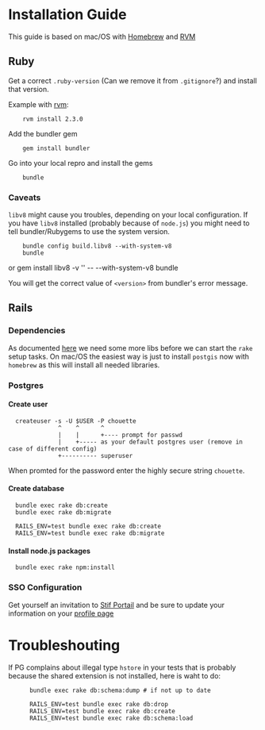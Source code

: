 # Installation Guide

This guide is based on mac/OS with [Homebrew](https://brew.sh/) and [RVM](https://rvm.io/)

## Ruby

Get a correct `.ruby-version` (Can we remove it from `.gitignore`?)
and install that version.

Example with [rvm](https://rvm.io/):

        rvm install 2.3.0

Add the bundler gem

        gem install bundler

Go into your local repro and install the gems

        bundle

### Caveats

`libv8` might cause you troubles, depending on your local configuration. If you have `libv8` installed (probably because of `node.js`) you might need to tell bundler/Rubygems to use the system version.


        bundle config build.libv8 --with-system-v8
        bundle

or 
        gem install libv8 -v '<version>' -- --with-system-v8
        bundle

You will get the correct value of `<version>` from bundler's error message.

## Rails

### Dependencies

As documented [here](https://github.com/dryade/georuby-ext/issues/2) we need some more libs before we can start the `rake` setup tasks. On mac/OS the easiest way is just to install `postgis` now with `homebrew` as this will
install all needed libraries.

### Postgres

#### Create user

      createuser -s -U $USER -P chouette
                  ^    ^      ^
                  |    |      +---- prompt for passwd
                  |    +----- as your default postgres user (remove in case of different config)
                  +---------- superuser

When promted for the password enter the highly secure string `chouette`.


#### Create database

      bundle exec rake db:create
      bundle exec rake db:migrate

      RAILS_ENV=test bundle exec rake db:create
      RAILS_ENV=test bundle exec rake db:migrate

#### Install node.js packages

      bundle exec rake npm:install

### SSO Configuration

Get yourself an invitation to [Stif Portail](http://stif-portail-dev.af83.priv/) and be sure to update your information
on your [profile page](http://stif-portail-dev.af83.priv/users/edit)  
  
 
# Troubleshouting

If PG complains about illegal type `hstore` in your tests that is probably because the shared extension is not installed, here is waht to do:

          bundle exec rake db:schema:dump # if not up to date
        
          RAILS_ENV=test bundle exec rake db:drop
          RAILS_ENV=test bundle exec rake db:create
          RAILS_ENV=test bundle exec rake db:schema:load
